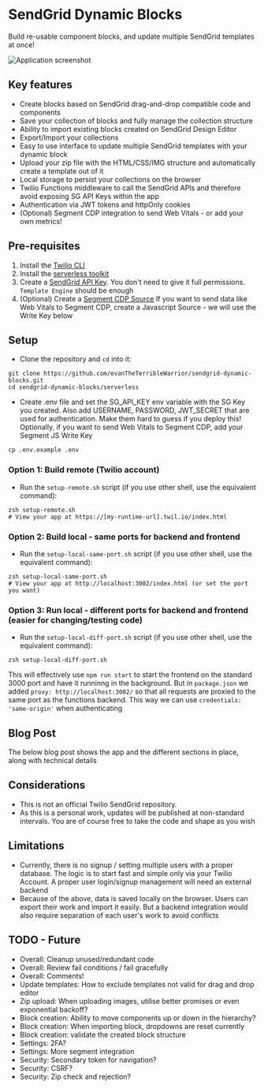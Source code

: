 # SendGrid Dynamic Blocks

Build re-usable component blocks, and update multiple SendGrid templates at once!

![Application screenshot](https://github.com/evanTheTerribleWarrior/sendgrid-dynamic-blocks/assets/54394422/efec0910-a5b3-4ab1-ac0e-4d1a1f5e1775)

## Key features
 * Create blocks based on SendGrid drag-and-drop compatible code and components
 * Save your collection of blocks and fully manage the collection structure
 * Ability to import existing blocks created on SendGrid Design Editor
 * Export/Import your collections
 * Easy to use interface to update multiple SendGrid templates with your dynamic block
 * Upload your zip file with the HTML/CSS/IMG structure and automatically create a template out of it
 * Local storage to persist your collections on the browser
 * Twilio Functions middleware to call the SendGrid APIs and therefore avoid exposing SG API Keys within the app
 * Authentication via JWT tokens and httpOnly cookies
 * (Optional) Segment CDP integration to send Web Vitals - or add your own metrics!


## Pre-requisites
1. Install the [Twilio CLI](https://www.twilio.com/docs/twilio-cli/quickstart#install-twilio-cli)
2. Install the [serverless toolkit](https://www.twilio.com/docs/labs/serverless-toolkit/getting-started)
3. Create a [SendGrid API Key](https://docs.sendgrid.com/ui/account-and-settings/api-keys). You don't need to give it full permissions. `Template Engine` should be enough
4. (Optional) Create a [Segment CDP Source](https://segment.com/docs/connections/sources/catalog/libraries/website/javascript/quickstart) If you want to send data like Web Vitals to Segment CDP, create a Javascript Source - we will use the Write Key below

## Setup
- Clone the repository and `cd` into it:
```shell
git clone https://github.com/evanTheTerribleWarrior/sendgrid-dynamic-blocks.git
cd sendgrid-dynamic-blocks/serverless
```

- Create .env file and set the SG_API_KEY env variable with the SG Key you created. Also add USERNAME, PASSWORD, JWT_SECRET that are used for authentication. Make them hard to guess if you deploy this!
Optionally, if you want to send Web Vitals to Segment CDP, add your Segment JS Write Key
```shell
cp .env.example .env
```

### Option 1: Build remote (Twilio account)
- Run the `setup-remote.sh` script (if you use other shell, use the equivalent command):
```shell
zsh setup-remote.sh
# View your app at https://[my-runtime-url].twil.io/index.html
```

### Option 2: Build local - same ports for backend and frontend
- Run the `setup-local-same-port.sh` script (if you use other shell, use the equivalent command):
```shell
zsh setup-local-same-port.sh
# View your app at http://localhost:3002/index.html (or set the port you want)
```

### Option 3: Run local - different ports for backend and frontend (easier for changing/testing code)
- Run the `setup-local-diff-port.sh` script (if you use other shell, use the equivalent command):
```shell
zsh setup-local-diff-port.sh
```
This will effectively use `npm run start` to start the frontend on the standard 3000 port and have it runninng in the background.
But in `package.json` we added `proxy: http://localhost:3002/` so that all requests are proxied to the same
port as the functions backend. This way we can use `credentials: 'same-origin'` when authenticating

## Blog Post
The below blog post shows the app and the different sections in place, along with technical details


## Considerations
- This is not an official Twilio SendGrid repository.
- As this is a personal work, updates will be published at non-standard intervals. You are of course free to take the code and shape as you wish

## Limitations
- Currently, there is no signup / setting multiple users with a proper database. The logic is to start fast and simple only via your Twilio Account. A proper user login/signup management will need an external backend
- Because of the above, data is saved locally on the browser. Users can export their work and import it easily. But a backend integration would also require separation of each user's work to avoid conflicts

## TODO - Future
- Overall: Cleanup unused/redundant code 
- Overall: Review fail conditions / fail gracefully
- Overall: Comments!
- Update templates: How to exclude templates not valid for drag and drop editor
- Zip upload: When uploading images, utilise better promises or even exponential backoff?
- Block creation: Ability to move components up or down in the hierarchy?
- Block creation: When importing block, dropdowns are reset currently
- Block creation: validate the created block structure
- Settings: 2FA?
- Settings: More segment integration
- Security: Secondary token for navigation?
- Security: CSRF?
- Security: Zip check and rejection?

